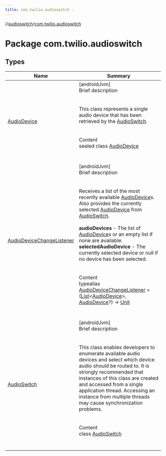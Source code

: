 ```yaml
---
title: com.twilio.audioswitch -
---
```

//[audioswitch](../index.md)/[com.twilio.audioswitch](index.md)



# Package com.twilio.audioswitch  


## Types  
  
|  Name|  Summary| 
|---|---|
| [AudioDevice](-audio-device/index.md)| [androidJvm]  <br>Brief description  <br><br><br>This class represents a single audio device that has been retrieved by the [AudioSwitch](-audio-switch/index.md).<br><br>  <br>Content  <br>sealed class [AudioDevice](-audio-device/index.md)  <br><br><br>
| [AudioDeviceChangeListener](index.md#com.twilio.audioswitch/AudioDeviceChangeListener///PointingToDeclaration/)| [androidJvm]  <br>Brief description  <br><br><br>Receives a list of the most recently available [AudioDevice](-audio-device/index.md)s. Also provides the currently selected [AudioDevice](-audio-device/index.md) from [AudioSwitch](-audio-switch/index.md).<br><br> **audioDevices** - The list of [AudioDevice](-audio-device/index.md)s or an empty list if none are available.<br> **selectedAudioDevice** - The currently selected device or null if no device has been selected.<br><br>  <br>Content  <br>typealias [AudioDeviceChangeListener](index.md#com.twilio.audioswitch/AudioDeviceChangeListener///PointingToDeclaration/) = ([List](https://kotlinlang.org/api/latest/jvm/stdlib/kotlin.collections/-list/index.html)<[AudioDevice](-audio-device/index.md)>, [AudioDevice](-audio-device/index.md)?) -> [Unit](https://kotlinlang.org/api/latest/jvm/stdlib/kotlin/-unit/index.html)  <br><br><br>
| [AudioSwitch](-audio-switch/index.md)| [androidJvm]  <br>Brief description  <br><br><br>This class enables developers to enumerate available audio devices and select which device audio should be routed to. It is strongly recommended that instances of this class are created and accessed from a single application thread. Accessing an instance from multiple threads may cause synchronization problems.<br><br>  <br>Content  <br>class [AudioSwitch](-audio-switch/index.md)  <br><br><br>

